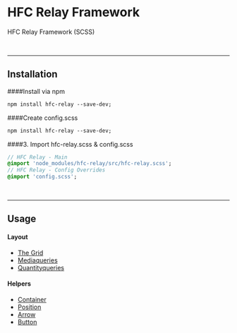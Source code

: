 # HFC Relay Framework
HFC Relay Framework (SCSS)

<br><hr>
## Installation

####Install via npm<br> 
```sass
npm install hfc-relay --save-dev;
```

####Create config.scss<br> 
```sass
npm install hfc-relay --save-dev;
```

####3. Import hfc-relay.scss & config.scss<br> 
```sass
// HFC Relay - Main
@import 'node_modules/hfc-relay/src/hfc-relay.scss';
// HFC Relay - Config Overrides
@import 'config.scss';
```


<br><hr>
## Usage

#### Layout
- [The Grid](docs/grid.md)
- [Mediaqueries](docs/mediaqueries.md)
- [Quantityqueries](docs/quantityqueries.md)

#### Helpers
- [Container](docs/container.md)
- [Position](docs/position.md)
- [Arrow](docs/arrow.md)
- [Button](docs/button.md)
